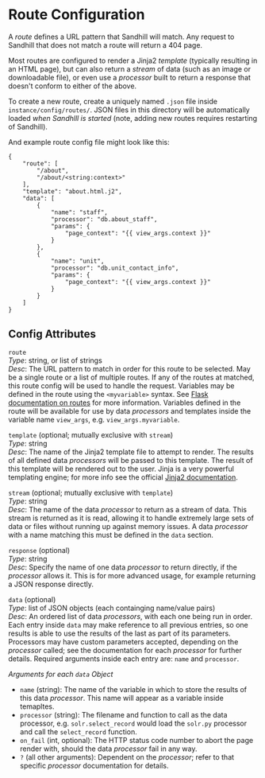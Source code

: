 Route Configuration
==============================

A _route_ defines a URL pattern that Sandhill will match. Any request to Sandhill that does
not match a route will return a 404 page.  

Most routes are configured to render a Jinja2 _template_ (typically resulting in an HTML page), but can
also return a _stream_ of data (such as an image or downloadable file), or even use a _processor_
built to return a response that doesn't conform to either of the above.  

To create a new route, create a uniquely named `.json` file inside `instance/config/routes/`. JSON files
in this directory will be automatically loaded _when Sandhlll is started_ (note, adding new routes requires
restarting of Sandhill).  

And example route config file might look like this:  
```
{
    "route": [
        "/about",
        "/about/<string:context>"
    ],
    "template": "about.html.j2",
    "data": [
        {
            "name": "staff",
            "processor": "db.about_staff",
            "params": {
                "page_context": "{{ view_args.context }}"
            }
        },
        {
            "name": "unit",
            "processor": "db.unit_contact_info",
            "params": {
                "page_context": "{{ view_args.context }}"
            }
        }
    ]
}
```


Config Attributes
------------------------------

`route`  
_Type_: string, or list of strings  
_Desc_: The URL pattern to match in order for this route to be selected. May be a single route or
a list of multiple routes. If any of the routes at matched, this route config will be used to
handle the request. Variables may be defined in the route using the `<myvariable>` syntax.
See [Flask documentation on routes](https://flask.palletsprojects.com/en/1.1.x/quickstart/#routing)
for more information. Variables defined in the route will be available for use by data _processors_
and templates inside the variable name `view_args`, e.g. `view_args.myvariable`.  

`template` (optional; mutually exclusive with `stream`)  
_Type_: string  
_Desc_: The name of the Jinja2 template file to attempt to render. The results of all defined data
_processors_ will be passed to this template. The result of this template will be rendered out
to the user. Jinja is a very powerful templating engine; for more info see the official
[Jinja2 documentation](https://jinja.palletsprojects.com/en/2.11.x/).  

`stream` (optional; mutually exclusive with `template`)  
_Type_: string  
_Desc_: The name of the data _processor_ to return as a stream of data. This stream is returned
as it is read, allowing it to handle extremely large sets of data or files without running up
against memory issues. A data _processor_ with a name matching this must be defined in the
`data` section.  

`response` (optional)  
_Type_: string  
_Desc_: Specify the name of one data _processor_ to return directly, if the _processor_ allows it.
This is for more advanced usage, for example returning a JSON response directly.  

`data` (optional)  
_Type_: list of JSON objects (each containging name/value pairs)  
_Desc_: An ordered list of data _processors_, with each one being run in order. Each entry inside
`data` may make reference to all previous entries, so one results is able to use the results of the
last as part of its parameters. Processors may have custom parameters accepted, depending on the
_processor_ called; see the documentation for each _processor_ for further details. Required
arguments inside each entry are: `name` and `processor`.  

_Arguments for each `data` Object_  
* `name` (string): The name of the variable in which to store the results of this data _processor_. This name will appear as a variable inside temapltes.  
* `processor` (string): The filename and function to call as the data processor, e.g. `solr.select_record` would load the `solr.py` processor and call the `select_record` function.  
* `on_fail` (int, optional): The HTTP status code number to abort the page render with, should the data _processor_ fail in any way.  
* `?` (all other arguments): Dependent on the _processor_; refer to that specific _processor_ documentation for details.  


